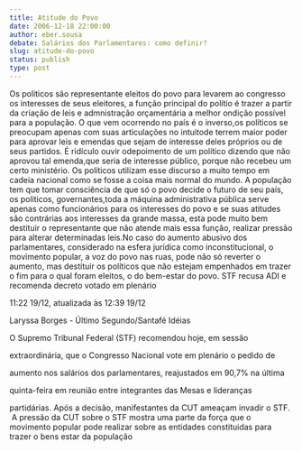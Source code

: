 ```yaml
---
title: Atitude do Povo
date: 2006-12-18 22:00:00
author: eber.sousa
debate: Salários dos Parlamentares: como definir?
slug: atitude-do-povo
status: publish 
type: post
---
```


Os politicos são representante eleitos do povo para levarem ao congresso os interesses de seus eleitores, a função principal do polítio é trazer a partir da criação de leis e admnistração orçamentária a melhor ondição possível para a população. O que vem ocorrendo no país é o inverso,os políticos se preocupam apenas com suas articulações no intuitode terrem maior poder para aprovar leis e emendas que sejam de interesse deles próprios ou de seus partidos. É ridículo ouvir odepoimento de um político dizendo que não aprovou tal emenda,que seria de interesse público, porque não recebeu um certo ministério. Os políticos utilizam esse discurso a muito tempo em cadeia nacional como se fosse a coisa mais normal do mundo. A população tem que tomar consciência de que só o povo decide o futuro de seu país, os politicos, governantes,toda a máquina administrativa pública serve apenas como funcionários para os interesses do povo e se suas atitudes são contrárias aos interesses da grande massa, esta pode muito bem destituir o representante que não atende mais essa função, realizar pressão para alterar determinadas leis.No caso do aumento abusivo dos parlamentares, considerado na esfera jurídica como inconstitucional, o movimento popular, a voz do povo nas ruas, pode não só reverter o aumento, mas destituir os políticos que não estejam empenhados em trazer o fim para o qual foram eleitos, o do bem-estar do povo. STF recusa ADI e recomenda decreto votado em plenário  

  

11:22 19/12, atualizada às 12:39 19/12  

  

Laryssa Borges - Último Segundo/Santafé Idéias  

O Supremo Tribunal Federal (STF) recomendou hoje, em sessão  

extraordinária, que o Congresso Nacional vote em plenário o pedido de  

aumento nos salários dos parlamentares, reajustados em 90,7% na última  

quinta-feira em reunião entre integrantes das Mesas e lideranças  

partidárias. Após a decisão, manifestantes da CUT ameaçam invadir o STF.  A pressão da CUT sobre o STF mostra uma parte da força que o movimento popular pode realizar sobre as entidades constituidas para trazer o bens estar da população
